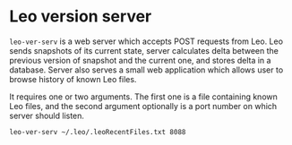 # Leo version server

`leo-ver-serv` is a web server which accepts POST requests from Leo. Leo sends snapshots
of its current state, server calculates delta between the previous version of snapshot and
the current one, and stores delta in a database. Server also serves a small web application
which allows user to browse history of known Leo files.

It requires one or two arguments. The first one is a file containing known Leo files, and
the second argument optionally is a port number on which server should listen.

```
leo-ver-serv ~/.leo/.leoRecentFiles.txt 8088
```
